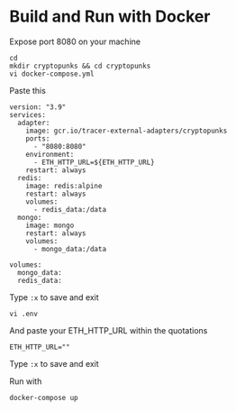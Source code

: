 # Build and Run with Docker

Expose port 8080 on your machine

```
cd
mkdir cryptopunks && cd cryptopunks
vi docker-compose.yml 
```

Paste this
```
version: "3.9"
services:
  adapter:
    image: gcr.io/tracer-external-adapters/cryptopunks
    ports:
      - "8080:8080"
    environment:
      - ETH_HTTP_URL=${ETH_HTTP_URL}
    restart: always 
  redis:
    image: redis:alpine
    restart: always
    volumes:
      - redis_data:/data
  mongo:
    image: mongo
    restart: always
    volumes:
      - mongo_data:/data

volumes:
  mongo_data:
  redis_data:
```

Type ```:x``` to save and exit

```
vi .env
```

And paste your ETH_HTTP_URL within the quotations
```
ETH_HTTP_URL=""
```

Type ```:x``` to save and exit

Run with
```
docker-compose up
```
